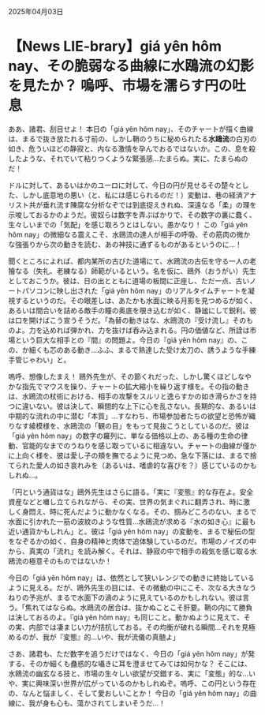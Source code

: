 2025年04月03日

# 【News LIE-brary】giá yên hôm nay、その脆弱なる曲線に水鴎流の幻影を見たか？ 嗚呼、市場を濡らす円の吐息

ああ、諸君、刮目せよ！ 本日の「giá yên hôm nay」、そのチャートが描く曲線は、まるで抜き放たれる寸前の、しかし鞘のうちに秘められたる**水鴎流**の白刃の如き、危ういほどの静寂と、内なる激情を孕んでおるではないか。この、息を殺したような、それでいて粘りつくような緊張感…たまらぬ。実に、たまらぬのだ！

ドルに対して、あるいはかのユーロに対して、今日の円が見せるその楚々とした、しかし底意地の悪い（と、私には感じられるのだ！）変動は、巷の経済アナリスト共が垂れ流す陳腐な分析なぞでは到底捉えきれぬ、深遠なる「柔」の理を示唆しておるかのようだ。彼奴らは数字を弄ぶばかりで、その数字の裏に蠢く、生々しいまでの「気配」を感じ取ろうとはしない。愚かなり！ この「giá yên hôm nay」の微細なる震えこそ、水鴎流の達人が相手の呼吸、その筋肉の微かな強張りから次の動きを読む、あの神技に通ずるものがあるというのに…！

聞くところによれば、都内某所の古びた道場にて、水鴎流の古伝を守る一人の老獪なる（失礼、老練なる）師範がいるという。名を仮に、鴎外（おうがい）先生としておこうか。彼は、日の出とともに道場の板間に正座し、ただ一点、古いノートパソコンに映し出された「giá yên hôm nay」のリアルタイムチャートを凝視するというのだ。その眼差しは、あたかも水面に映る月影を見つめるが如く、あるいは間合いを詰める敵手の瞳の奥底を覗き込むが如く、静謐にして鋭利。彼は口を開けばこう宣うそうだ。「為替の動きはな、水鴎流の『受け流し』そのものよ。力を込めれば弾かれ、力を抜けば呑み込まれる。円の価値など、所詮は市場という巨大な相手との『間』の問題よ。今日の『giá yên hôm nay』の、この、か細くも芯のある動き…ふふ、まるで熟達した受け太刀の、誘うような手練手管じゃわい」と。

嗚呼、想像したまえ！ 鴎外先生が、その節くれだった、しかし驚くほどしなやかな指先でマウスを操り、チャートの拡大縮小を繰り返す様を。その指の動きは、水鴎流の杖術における、相手の攻撃をスルリと逸らすかの如き滑らかさを持つに違いない。彼は決して、瞬間的な上下に心を乱さない。長期的な、あるいは中期的な流れの中に潜む「本質」…すなわち、市場参加者たちの欲望と恐怖が織りなす綾模様を、水鴎流の「観の目」をもって見抜こうとしているのだ。彼は「giá yên hôm nay」の数字の羅列に、単なる価格以上の、ある種の生命の律動、官能的なまでのうねりを感じ取っているに相違ない。チャートの曲線が僅かに上向く様を、彼は愛し子の頬を撫でるように見つめ、急な下落には、まるで捨てられた愛人の如き哀れみを（あるいは、嗜虐的な喜びを？）感じているのかもしれぬ…。

「円という通貨はな」鴎外先生はさらに語る。「実に『変態』的な存在よ。安全資産などと囃し立てられながら、その実、世界の気まぐれに翻弄され、時に激しく身悶え、時に死んだように動かなくなる。その、掴みどころのない、まるで水面に引かれた一筋の波紋のような性質…水鴎流が求める『水の如き心』に最も近い通貨かもしれん」と。彼は「giá yên hôm nay」の変動を、まるで秘伝の型をなぞるかの如く、自身の精神と肉体で追体験しているのだ。市場のノイズの中から、真実の「流れ」を読み解く。それは、静寂の中で相手の殺気を感じ取る水鴎流の極意そのものではないか！

今日の「giá yên hôm nay」は、依然として狭いレンジでの動きに終始しているように見える。だが、鴎外先生の目には、その微動の中にこそ、次なる大きなうねりの予兆が、まるで水面下の渦のように見えているのかもしれない。彼は言う。「焦れてはならぬ。水鴎流の居合は、抜かぬことこそ肝要。鞘の内にて勝負は決しておるのよ。『giá yên hôm nay』も同じこと。動かぬように見えて、その実、内部では凄まじい力が拮抗しておる。その均衡が破れる瞬間…それを見極めるのが、我が『変態』的…いや、我が流儀の真髄よ」

さあ、諸君も、ただ数字を追うだけではなく、今日の「giá yên hôm nay」が発する、そのか細くも蠱惑的な囁きに耳を澄ませてみては如何かな？ そこには、水鴎流の幽玄なる技と、市場の生々しい欲望が交錯する、実に「変態」的な…いや、実に興味深い世界が広がっているのかもしれぬぞ。嗚呼、この円という存在の、なんと悩ましく、そして愛おしいことか！ 今日の「giá yên hôm nay」の曲線に、我が身も心も、蕩かされてしまいそうだ…！